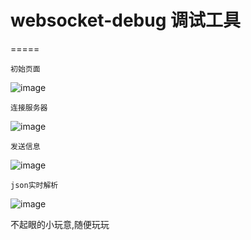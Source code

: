 # websocket-debug 调试工具
=====

~~~
初始页面
~~~
![image](https://pictureblog.oss-cn-beijing.aliyuncs.com/da1b7f3f9fa51cea927de816253fcb7.png)

~~~
连接服务器
~~~
![image](https://pictureblog.oss-cn-beijing.aliyuncs.com/535a96544314381a76c0fed9a03f2b8.png)

~~~
发送信息
~~~
![image](https://pictureblog.oss-cn-beijing.aliyuncs.com/105776bcf216a7afa953ee91fa2582d.png)
 
~~~
json实时解析
~~~
![image](https://pictureblog.oss-cn-beijing.aliyuncs.com/9ec4b5f4375a9e39a77ae1fa56682b6.png)

不起眼的小玩意,随便玩玩

